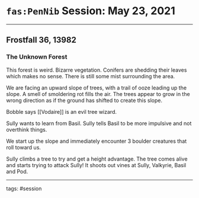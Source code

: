 # `fas:PenNib` Session: May 23, 2021
---

## Frostfall 36, 13982

### The Unknown Forest
This forest is weird. Bizarre vegetation. Conifers are shedding their leaves which makes no sense. There is still some mist surrounding the area.

We are facing an upward slope of trees, with a trail of ooze leading up the slope. A smell of smoldering rot fills the air. The trees appear to grow in the wrong direction as if the ground has shifted to create this slope.

Bobble says [[Vodaire]] is an evil tree wizard.

Sully wants to learn from Basil. Sully tells Basil to be more impulsive and not overthink things.

We start up the slope and immediately encounter 3 boulder creatures that roll toward us.

Sully climbs a tree to try and get a height advantage. The tree comes alive and starts trying to attack Sully! It shoots out vines at Sully, Valkyrie, Basil and Pod.




---

tags: #session



